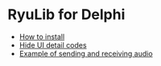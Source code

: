 # RyuLib for Delphi

* [How to install](./install/)
* [Hide UI detail codes](./audio/001)
* [Example of sending and receiving audio](./audio/002/)